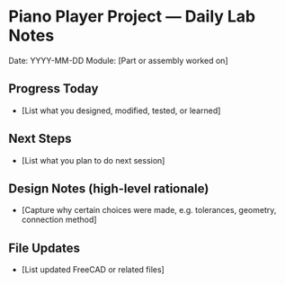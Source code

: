 # Piano Player Project — Daily Lab Notes
Date: YYYY-MM-DD
Module: [Part or assembly worked on]

## Progress Today
- [List what you designed, modified, tested, or learned]

## Next Steps
- [List what you plan to do next session]

## Design Notes (high-level rationale)
- [Capture why certain choices were made, e.g. tolerances, geometry, connection method]

## File Updates
- [List updated FreeCAD or related files]
